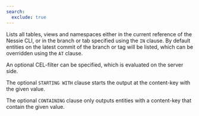 ```yaml
---
search:
  exclude: true
---
```

<!--start-->

Lists all tables, views and namespaces either in the current reference of the Nessie CLI, or
in the branch or tab specified using the `IN` clause. By default entities on the latest
commit of the branch or tag will be listed, which can be overridden using the `AT` clause.

An optional CEL-filter can be specified, which is evaluated on the server side.

The optional `STARTING WITH` clause starts the output at the content-key with the given value.

The optional `CONTAINING` clause only outputs entities with a content-key that contain the
given value.
